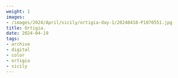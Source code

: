 ```yaml
---
weight: 1
images:
- /images/2024/April/sicily/ortigia-day-1/20240418-P1070551.jpg
title: Ortigia.
date: 2024-04-19
tags:
- archive
- digital
- color
- ortigia
- sicily
---
```


